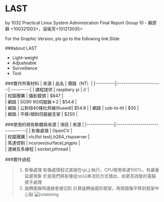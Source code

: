 # LAST
by 1032 Practical Linux System Administration Final Report Group 10 -  賴原群 <100321003>，梁瑜芳<101213035>

For the Graphic Version, pls go to the following link:Slide

###about LAST 
*   Light-weight
*   Adjusteable
*   Surveillance
*   Tool

###實作所需材料
| 來源     |      品名              | 價錢（NT）|
|----------|:----------------------:| ---------:|
| 課程提供 |  raspbery pi           |  //       |        
| 校園團購 |    攝影鏡頭            |  $847     |      
| 網路     | SG90 9G伺服器＊2       |  $54.8    |        
| 網路     | 公對母40條杜邦線(6used)|  $54.8    |
| 網路     | usb-to-ttl             |  $30      |        
| 網路     | 平移/傾斜伺服器支架    |  $250     |        

###使用的現有軟體與來源
|   項目       |       來源                      |
|--------------|:-------------------------------:| 
| 影像處理     | OpenCV                          |         
| 校園團購     | vlc(fot test),h264_rtspserver   |        
| 馬達控制     | ncurses(surface),pigpio         |          
| 連線及多線程 | socket,pthread                  |  

###實作過程
> 1. 影像處理
  影像處理程式直接在rpi上執行，CPU使用率達100%，有嚴重延遲現象
    於是我們將影像從rpi以串流的方式傳出，由更高效能的電腦接手處理
> 2.  旋轉圖像時邊緣會被切到
    計算旋轉後圖形框架，再將圖像平移到框架中心點
    ![rotateimg](//Users/sky/Desktop/last/to/img.jpg "image rotation")
